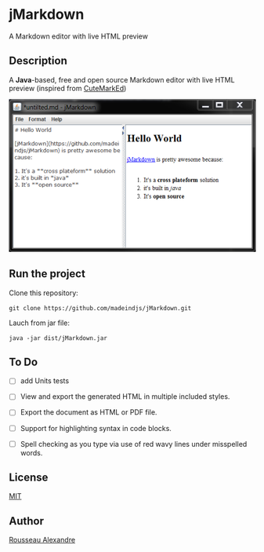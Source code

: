 jMarkdown
=========

A Markdown editor with live HTML preview

Description
-----------

A **Java**-based, free and open source Markdown editor with live HTML preview 
(inspired from [CuteMarkEd](https://cloose.github.io/CuteMarkEd/))

![Screenshot of jMarkdown](https://raw.githubusercontent.com/madeindjs/jMarkdown/master/screenshot.png)


Run the project
---------------

Clone this repository:

    git clone https://github.com/madeindjs/jMarkdown.git

Lauch from jar file:

    java -jar dist/jMarkdown.jar

To Do
-----

- [ ] add Units tests
- [ ] View and export the generated HTML in multiple included styles.
- [ ] Export the document as HTML or PDF file.
- [ ] Support for highlighting syntax in code blocks.
- [ ] Spell checking as you type via use of red wavy lines under misspelled words.


License
-----------

[MIT](https://opensource.org/licenses/MIT)


Author
----------

[Rousseau Alexandre](https://github.com/madeindjs)